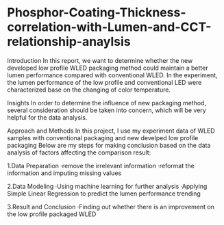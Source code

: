 # Phosphor-Coating-Thickness-correlation-with-Lumen-and-CCT-relationship-anaylsis
Introduction
In this report, we want to determine whether the new developed low profile WLED packaging method could maintain a better lumen performance compared with conventional WLED. In the experiment, the lumen performance of the low profile and conventional LED were characterized base on the changing of color temperature.

Insights
In order to determine the influence of new packaging method, several consideration should be taken into concern, which will be very helpful for the data analysis.

Approach and Methods
In this project, I use my experiment data of WLED samples with conventional packaging and new develped low profile packaging
Below are my steps for making conclusion based on the data analysis of factors affecting the comparison result:

1.Data Preparation
·remove the irrelevant information
·reformat the information and imputing missing values

2.Data Modeling
·Using machine learning for further analysis
·Applying Simple Linear Regression to predict the lumen performance trending

3.Result and Conclusion
·Finding out whether there is an improvement on the low profile packaged WLED
